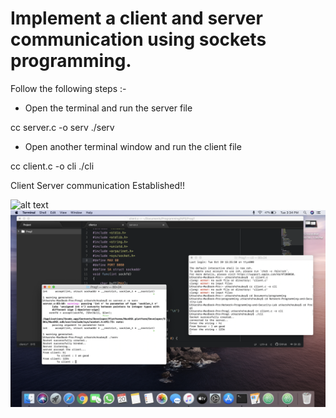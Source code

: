 # Implement a client and server communication using sockets programming.

Follow the following steps :-

- Open the terminal and run the server file

cc server.c -o serv
./serv

- Open another terminal window and run the client file

cc client.c -o cli
./cli


Client Server communication Established!!

![alt text](https://github.com/utkarshchoubeycs/Network-Programming-and-Security-Lab/blob/Prog1/Prog1-SS.png?raw=true)
![Screenshot](Prog1-SS.png)
